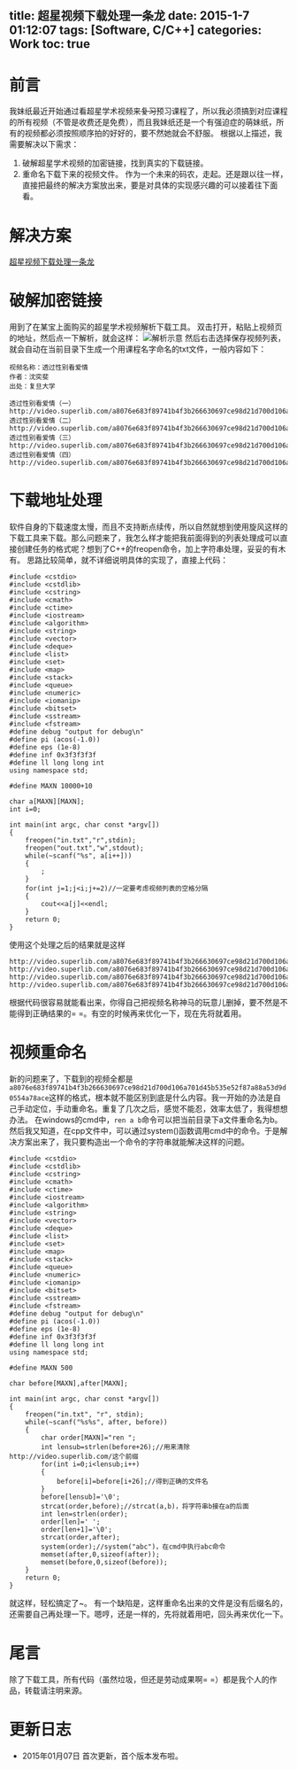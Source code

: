 title: 超星视频下载处理一条龙
date: 2015-1-7 01:12:07
tags: [Software, C/C++]
categories: Work
toc: true
---

# 前言
我妹纸最近开始通过看超星学术视频来~~复习~~预习课程了，所以我必须搞到对应课程的所有视频（不管是收费还是免费），而且我妹纸还是一个有强迫症的萌妹纸，所有的视频都必须按照顺序拍的好好的，要不然她就会不舒服。
根据以上描述，我需要解决以下需求：
1. 破解超星学术视频的加密链接，找到真实的下载链接。
2. 重命名下载下来的视频文件。
作为一个未来的码农，走起。还是跟以往一样，直接把最终的解决方案放出来，要是对具体的实现感兴趣的可以接着往下面看。

# 解决方案
[超星视频下载处理一条龙](https://app.yinxiang.com/shard/s10/nl/6685310/b24ae78d-adf2-4d23-ae35-279c1962e79d)

# 破解加密链接
用到了在某宝上面购买的超星学术视频解析下载工具。
双击打开，粘贴上视频页的地址，然后点一下解析，就会这样：
![解析示意](http://xuanwo.qiniudn.com/work/chaoxing-intro.png)
然后右击选择保存视频列表，就会自动在当前目录下生成一个用课程名字命名的txt文件，一般内容如下：
```
视频名称：透过性别看爱情
作者：沈奕斐
出处：复旦大学

透过性别看爱情（一） http://video.superlib.com/a8076e683f89741b4f3b266630697ce98d21d700d106a701d45b535e52f87a888dc9b2f5485762f7
透过性别看爱情（二） http://video.superlib.com/a8076e683f89741b4f3b266630697ce98d21d700d106a701d45b535e52f87a88c47ff350721a07be
透过性别看爱情（三） http://video.superlib.com/a8076e683f89741b4f3b266630697ce98d21d700d106a701d45b535e52f87a8845f30d4554db33f3
透过性别看爱情（四） http://video.superlib.com/a8076e683f89741b4f3b266630697ce98d21d700d106a701d45b535e52f87a88a53d9d0554a78ace
```

# 下载地址处理
软件自身的下载速度太慢，而且不支持断点续传，所以自然就想到使用旋风这样的下载工具来下载。那么问题来了，我怎么样才能把我前面得到的列表处理成可以直接创建任务的格式呢？想到了C++的freopen命令，加上字符串处理，妥妥的有木有。
思路比较简单，就不详细说明具体的实现了，直接上代码：
```
#include <cstdio>
#include <cstdlib>
#include <cstring>
#include <cmath>
#include <ctime>
#include <iostream>
#include <algorithm>
#include <string>
#include <vector>
#include <deque>
#include <list>
#include <set>
#include <map>
#include <stack>
#include <queue>
#include <numeric>
#include <iomanip>
#include <bitset>
#include <sstream>
#include <fstream>
#define debug "output for debug\n"
#define pi (acos(-1.0))
#define eps (1e-8)
#define inf 0x3f3f3f3f
#define ll long long int
using namespace std;

#define MAXN 10000+10

char a[MAXN][MAXN];
int i=0;

int main(int argc, char const *argv[])
{
	freopen("in.txt","r",stdin);
	freopen("out.txt","w",stdout);
	while(~scanf("%s", a[i++]))
    {
        ;
    }
    for(int j=1;j<i;j+=2)//一定要考虑视频列表的空格分隔
    {
        cout<<a[j]<<endl;
    }
	return 0;
}
```
使用这个处理之后的结果就是这样
```
http://video.superlib.com/a8076e683f89741b4f3b266630697ce98d21d700d106a701d45b535e52f87a888dc9b2f5485762f7
http://video.superlib.com/a8076e683f89741b4f3b266630697ce98d21d700d106a701d45b535e52f87a88c47ff350721a07be
http://video.superlib.com/a8076e683f89741b4f3b266630697ce98d21d700d106a701d45b535e52f87a8845f30d4554db33f3
http://video.superlib.com/a8076e683f89741b4f3b266630697ce98d21d700d106a701d45b535e52f87a88a53d9d0554a78ace
```
根据代码很容易就能看出来，你得自己把视频名称神马的玩意儿删掉，要不然是不能得到正确结果的= =。有空的时候再来优化一下，现在先将就着用。

# 视频重命名
新的问题来了，下载到的视频全都是`a8076e683f89741b4f3b266630697ce98d21d700d106a701d45b535e52f87a88a53d9d0554a78ace`这样的格式，根本就不能区别到底是什么内容。我一开始的办法是自己手动定位，手动重命名。重复了几次之后，感觉不能忍，效率太低了，我得想想办法。
在windows的cmd中，`ren a b`命令可以把当前目录下a文件重命名为b。然后我又知道，在cpp文件中，可以通过system()函数调用cmd中的命令。于是解决方案出来了，我只要构造出一个命令的字符串就能解决这样的问题。
```
#include <cstdio>
#include <cstdlib>
#include <cstring>
#include <cmath>
#include <ctime>
#include <iostream>
#include <algorithm>
#include <string>
#include <vector>
#include <deque>
#include <list>
#include <set>
#include <map>
#include <stack>
#include <queue>
#include <numeric>
#include <iomanip>
#include <bitset>
#include <sstream>
#include <fstream>
#define debug "output for debug\n"
#define pi (acos(-1.0))
#define eps (1e-8)
#define inf 0x3f3f3f3f
#define ll long long int
using namespace std;

#define MAXN 500

char before[MAXN],after[MAXN];

int main(int argc, char const *argv[])
{
    freopen("in.txt", "r", stdin);
    while(~scanf("%s%s", after, before))
    {
        char order[MAXN]="ren ";
        int lensub=strlen(before+26);//用来清除http://video.superlib.com/这个前缀
        for(int i=0;i<lensub;i++)
        {
            before[i]=before[i+26];//得到正确的文件名
        }
        before[lensub]='\0';
        strcat(order,before);//strcat(a,b)，将字符串b接在a的后面
        int len=strlen(order);
        order[len]=' ';
        order[len+1]='\0';
        strcat(order,after);
        system(order);//system("abc")，在cmd中执行abc命令
        memset(after,0,sizeof(after));
        memset(before,0,sizeof(before));
    }
	return 0;
}
```
就这样，轻松搞定了~。
有一个缺陷是，这样重命名出来的文件是没有后缀名的，还需要自己再处理一下。嗯哼，还是一样的，先将就着用吧，回头再来优化一下。

# 尾言
除了下载工具，所有代码（虽然垃圾，但还是劳动成果啊= =）都是我个人的作品，转载请注明来源。

# 更新日志
- 2015年01月07日 首次更新，首个版本发布啦。